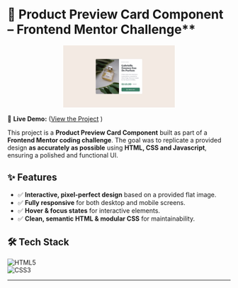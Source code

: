 # 🌟 Product Preview Card Component – Frontend Mentor Challenge\*\*

<p align="center">
  <img src="design/desktop-design.jpg" alt="Blog Preview Card" width="50%">
</p>

🔗 **Live Demo:** ([View the Project](https://chrisbk9674.github.io/product-preview-card-component/) )

This project is a **Product Preview Card Component** built as part of a **Frontend Mentor coding challenge**. The goal was to replicate a provided design **as accurately as possible** using **HTML, CSS and Javascript**, ensuring a polished and functional UI.

## ✨ Features

- ✅ **Interactive, pixel-perfect design** based on a provided flat image.
- ✅ **Fully responsive** for both desktop and mobile screens.
- ✅ **Hover & focus states** for interactive elements.
- ✅ **Clean, semantic HTML & modular CSS** for maintainability.

## 🛠 Tech Stack

![HTML5](https://img.shields.io/badge/HTML5-E34F26?style=flat-square&logo=html5&logoColor=white)  
![CSS3](https://img.shields.io/badge/CSS3-1572B6?style=flat-square&logo=css3&logoColor=white)

---
